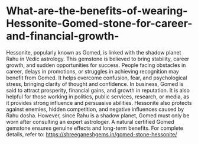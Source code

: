 # What-are-the-benefits-of-wearing-Hessonite-Gomed-stone-for-career-and-financial-growth-

Hessonite, popularly known as Gomed, is linked with the shadow planet Rahu in Vedic astrology. This gemstone is believed to bring stability, career growth, and sudden opportunities for success. People facing obstacles in career, delays in promotions, or struggles in achieving recognition may benefit from Gomed. It helps overcome confusion, fear, and psychological stress, bringing clarity of thought and confidence. In business, Gomed is said to attract prosperity, financial gains, and growth in reputation. It is also helpful for those working in politics, public services, research, or media, as it provides strong influence and persuasive abilities. Hessonite also protects against enemies, hidden competition, and negative influences caused by Rahu dosha. However, since Rahu is a shadow planet, Gomed must only be worn after consulting an expert astrologer. A natural certified Gomed gemstone ensures genuine effects and long-term benefits. For complete details, refer to: https://shreeganeshgems.in/gomed-stone-hessonite/
